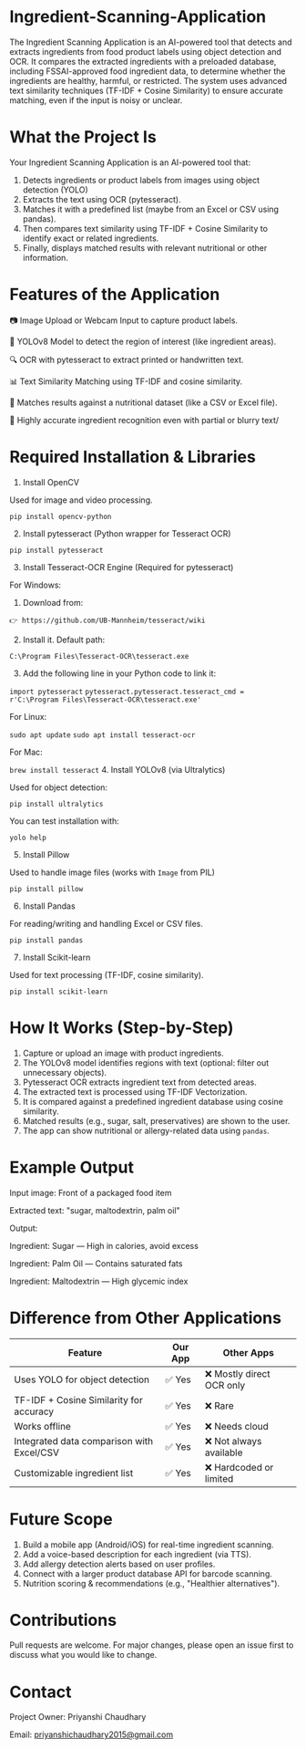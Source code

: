 # Ingredient-Scanning-Application

The Ingredient Scanning Application is an AI-powered tool that detects and extracts ingredients from food product labels using object detection and OCR. It compares the extracted ingredients with a preloaded database, including FSSAI-approved food ingredient data, to determine whether the ingredients are healthy, harmful, or restricted. The system uses advanced text similarity techniques (TF-IDF + Cosine Similarity) to ensure accurate matching, even if the input is noisy or unclear.

# What the Project Is

Your Ingredient Scanning Application is an AI-powered tool that:

1. Detects ingredients or product labels from images using object detection (YOLO)
2. Extracts the text using OCR (pytesseract).
3. Matches it with a predefined list (maybe from an Excel or CSV using pandas).
4. Then compares text similarity using TF-IDF + Cosine Similarity to identify exact or related ingredients.
5. Finally, displays matched results with relevant nutritional or other information.

# Features of the Application

📷 Image Upload or Webcam Input to capture product labels.

🧠 YOLOv8 Model to detect the region of interest (like ingredient areas).

🔍 OCR with pytesseract to extract printed or handwritten text.

📊 Text Similarity Matching using TF-IDF and cosine similarity.

📁 Matches results against a nutritional dataset (like a CSV or Excel file).

🎯 Highly accurate ingredient recognition even with partial or blurry text/

# Required Installation & Libraries

1. Install OpenCV
   
Used for image and video processing.

`pip install opencv-python`

2. Install pytesseract (Python wrapper for Tesseract OCR)
   
`pip install pytesseract`

3. Install Tesseract-OCR Engine (Required for pytesseract)
   
For Windows:

1. Download from:
   
`👉 https://github.com/UB-Mannheim/tesseract/wiki`

2. Install it. Default path:

`C:\Program Files\Tesseract-OCR\tesseract.exe`

3. Add the following line in your Python code to link it:

`import pytesseract`
`pytesseract.pytesseract.tesseract_cmd = r'C:\Program Files\Tesseract-OCR\tesseract.exe'`

 For Linux:
 
`sudo apt update`
`sudo apt install tesseract-ocr`

For Mac:

`brew install tesseract`
4. Install YOLOv8 (via Ultralytics)

Used for object detection:

`pip install ultralytics`

You can test installation with:

`yolo help`

5. Install Pillow

Used to handle image files (works with `Image` from PIL)

`pip install pillow`

6. Install Pandas

For reading/writing and handling Excel or CSV files.

`pip install pandas`

7. Install Scikit-learn

Used for text processing (TF-IDF, cosine similarity).

`pip install scikit-learn`

# How It Works (Step-by-Step)

1. Capture or upload an image with product ingredients.
2. The YOLOv8 model identifies regions with text (optional: filter out unnecessary objects).
3. Pytesseract OCR extracts ingredient text from detected areas.
4. The extracted text is processed using TF-IDF Vectorization.
5. It is compared against a predefined ingredient database using cosine similarity.
6. Matched results (e.g., sugar, salt, preservatives) are shown to the user.
7. The app can show nutritional or allergy-related data using `pandas`.

# Example Output

Input image: Front of a packaged food item

Extracted text: "sugar, maltodextrin, palm oil"

Output:

Ingredient: Sugar — High in calories, avoid excess

Ingredient: Palm Oil — Contains saturated fats

Ingredient: Maltodextrin — High glycemic index

# Difference from Other Applications

| Feature                                   | Our App   | Other Apps                |
| ----------------------------------------- | --------   | ------------------------ |
| Uses YOLO for object detection            | ✅ Yes    | ❌ Mostly direct OCR only |
| TF-IDF + Cosine Similarity for accuracy   | ✅ Yes    | ❌ Rare                   |
| Works offline                             | ✅ Yes    | ❌ Needs cloud            |
| Integrated data comparison with Excel/CSV | ✅ Yes    | ❌ Not always available   |
| Customizable ingredient list              | ✅ Yes    | ❌ Hardcoded or limited   |

#  Future Scope

1. Build a mobile app (Android/iOS) for real-time ingredient scanning.
2. Add a voice-based description for each ingredient (via TTS).
3. Add allergy detection alerts based on user profiles.
4. Connect with a larger product database API for barcode scanning.
5. Nutrition scoring & recommendations (e.g., "Healthier alternatives").

# Contributions

Pull requests are welcome. For major changes, please open an issue first to discuss what you would like to change.

# Contact

Project Owner: Priyanshi Chaudhary

Email: priyanshichaudhary2015@gmail.com

